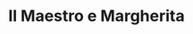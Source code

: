 ---
layout: card_flex_nav
lang: IT
title:  Il Maestro e Margherita
isbn: 9788804668428
cover: /assets/images/IT/MM_IT_003_front.jpg
bcover: /assets/images/IT/MM_IT_003_back.jpg
pubyr: 2016
editor: Ed. Mondadori 
acqdt: 06/2016
acqplace: Bologna 
contrib: P
---